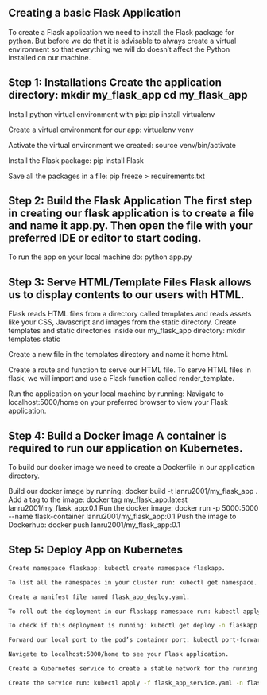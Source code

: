## Creating a basic Flask Application

To create a Flask application we need to install the Flask package for python. But before we do that it is advisable to always create a virtual environment so that everything we will do doesn’t affect the Python installed on our machine.

## Step 1: Installations Create the application directory: mkdir my_flask_app cd my_flask_app

Install python virtual environment with pip: pip install virtualenv

Create a virtual environment for our app: virtualenv venv

Activate the virtual environment we created: source venv/bin/activate

Install the Flask package: pip install Flask

Save all the packages in a file: pip freeze > requirements.txt



## Step 2: Build the Flask Application The first step in creating our flask application is to create a file and name it app.py. Then open the file with your preferred IDE or editor to start coding.

To run the app on your local machine do: python app.py


## Step 3: Serve HTML/Template Files Flask allows us to display contents to our users with HTML.

Flask reads HTML files from a directory called templates and reads assets like your CSS, Javascript and images from the static directory. Create templates and static directories inside our my_flask_app directory: mkdir templates static

Create a new file in the templates directory and name it home.html.

Create a route and function to serve our HTML file. To serve HTML files in flask, we will import and use a Flask function called render_template.

Run the application on your local machine by running: Navigate to localhost:5000/home on your preferred browser to view your Flask application.


## Step 4: Build a Docker image A container is required to run our application on Kubernetes.

To build our docker image we need to create a Dockerfile in our application directory.

Build our docker image by running: docker build -t lanru2001/my_flask_app . Add a tag to the image: docker tag my_flask_app:latest lanru2001/my_flask_app:0.1 Run the docker image: docker run -p 5000:5000 --name flask-container lanru2001/my_flask_app:0.1 Push the image to Dockerhub: docker push lanru2001/my_flask_app:0.1


## Step 5: Deploy App on Kubernetes

```bash 
Create namespace flaskapp: kubectl create namespace flaskapp.

To list all the namespaces in your cluster run: kubectl get namespace.

Create a manifest file named flask_app_deploy.yaml.

To roll out the deployment in our flaskapp namespace run: kubectl apply -f flask_app_deploy.yaml -n flaskapp.

To check if this deployment is running: kubectl get deploy -n flaskapp

Forward our local port to the pod’s container port: kubectl port-forward deployment/myflaskapp-deploy -n flaskapp 5000:5000

Navigate to localhost:5000/home to see your Flask application.

Create a Kubernetes service to create a stable network for the running pod using kubernetes service definition file.

Create the service run: kubectl apply -f flask_app_service.yaml -n flask
```
